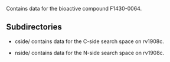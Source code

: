 Contains data for the bioactive compound F1430-0064.

## Subdirectories

- cside/ contains data for the C-side search space on rv1908c.

- nside/ contains data for the N-side search space on rv1908c.

